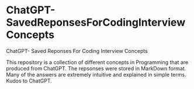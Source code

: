 # ChatGPT-SavedReponsesForCodingInterviewConcepts
ChatGPT- Saved Reponses For Coding Interview Concepts

This repository is a collection of different concepts in Programming that are produced from ChatGPT. The repsonses were stored in MarkDown format. Many of the answers are extremely intuitive and explained in simple terms. Kudos to ChatGPT. 
